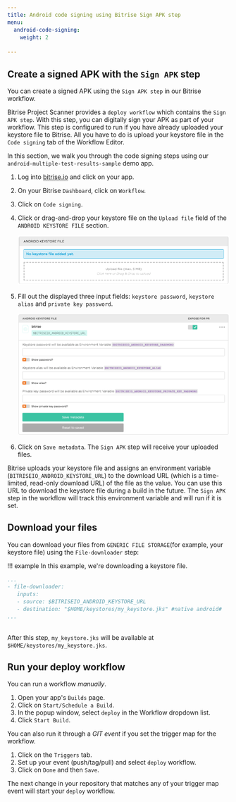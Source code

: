 ```yaml
---
title: Android code signing using Bitrise Sign APK step
menu:
  android-code-signing:
    weight: 2

---
```

## Create a signed APK with the `Sign APK` step

You can create a signed APK using the `Sign APK step` in our Bitrise workflow.

Bitrise Project Scanner provides a `deploy workflow` which contains the `Sign APK step`. With this step, you can digitally sign your APK as part of your workflow. This step is configured to run if you have already uploaded your keystore file to Bitrise. All you have to do is upload your keystore file in the `Code signing` tab of the Workflow Editor.

In this section, we walk you through the code signing steps using our `android-multiple-test-results-sample` demo app.

1. Log into [bitrise.io](https://www.bitrise.io/) and click on your app.
2. On your Bitrise `Dashboard`, click on `Workflow`.
3. Click on `Code signing`.
4. Click or drag-and-drop your keystore file on the `Upload file` field of the `ANDROID KEYSTORE FILE` section.

   ![Screenshot](/img/android-code-signing/upload-file.png)
5. Fill out the displayed three input fields: `keystore password`, `keystore alias` and `private key password`.

   ![Screenshot](/img/android-code-signing/three-fields.png)
6. Click on `Save metadata`.
   The `Sign APK` step will receive your uploaded files.

Bitrise uploads your keystore file and assigns an environment variable (`BITRISEIO_ANDROID_KEYSTORE_URL`) to the download URL (which is a time-limited, read-only download URL) of the file as the value. You can use this URL to download the keystore file during a build in the future. The `Sign APK` step in the workflow will track this environment variable and will run if it is set.

## Download your files

You can download your files from `GENERIC FILE STORAGE`(for example, your keystore file) using the `File-downloader` step:

!!! example
In this example, we're downloading a keystore file.

``` yaml
...
- file-downloader:
   inputs:
   - source: $BITRISEIO_ANDROID_KEYSTORE_URL
   - destination: "$HOME/keystores/my_keystore.jks" #native android#
...
    
```

After this step, `my_keystore.jks` will be available at `$HOME/keystores/my_keystore.jks`.

## Run your deploy workflow

You can run a workflow _manually_.

1. Open your app's `Builds` page.
2. Click on `Start/Schedule a Build`.
3. In the popup window, select `deploy` in the Workflow dropdown list.
4. Click `Start Build`.

You can also run it through a _GIT event_ if you set the trigger map for the workflow.

1. Click on the `Triggers` tab.
2. Set up your event (push/tag/pull) and select `deploy` workflow.
3. Click on `Done` and then `Save`.

The next change in your repository that matches any of your trigger map event will start your `deploy` workflow.